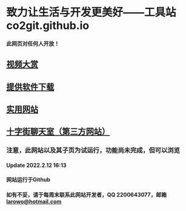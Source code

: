 # 致力让生活与开发更美好——工具站co2git.github.io
#### 此网页对任何人开放！
## <a href="https://co2git.github.io/videos" target="_blank">视频大赏</a>
## <a href="https://co2git.github.io/tools" target="_blank">提供软件下载</a>
## <a href="https://co2git.github.io/website" target="_blank">实用网站</a>
## <a href="https://crosst.chat" target="_blank">十字街聊天室（第三方网站）</a>
### 注意，此网站以及其子页为试运行，功能尚未完成，但可以浏览
#### Update 2022.2.12 16:13
#### 网站运行于Github
#### 如有不妥，请于每周末联系此网站开发者，QQ 2200643077，邮箱 larowo@hotmail.com
